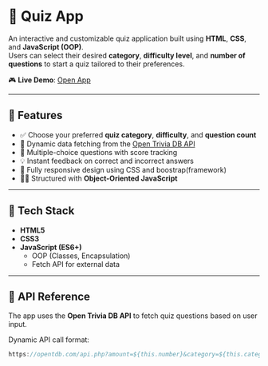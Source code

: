 # 🧠 Quiz App

An interactive and customizable quiz application built using **HTML**, **CSS**, and **JavaScript (OOP)**.  
Users can select their desired **category**, **difficulty level**, and **number of questions** to start a quiz tailored to their preferences.

🎮 **Live Demo**: [Open App](https://zeinab818.github.io/quiz-app)

---

## 🎯 Features

- ✅ Choose your preferred **quiz category**, **difficulty**, and **question count**
- 🔄 Dynamic data fetching from the [Open Trivia DB API](https://opentdb.com/)
- 🧠 Multiple-choice questions with score tracking
- 💡 Instant feedback on correct and incorrect answers
- 📱 Fully responsive design using CSS and boostrap(framework)
- 👩‍💻 Structured with **Object-Oriented JavaScript**

---

## 🧪 Tech Stack

- **HTML5**
- **CSS3**
- **JavaScript (ES6+)**
  - OOP (Classes, Encapsulation)
  - Fetch API for external data

---

## 🔗 API Reference

The app uses the **Open Trivia DB API** to fetch quiz questions based on user input.

Dynamic API call format:
```js
https://opentdb.com/api.php?amount=${this.number}&category=${this.category}&difficulty=${this.difficulty}
